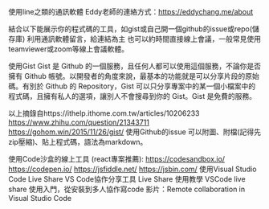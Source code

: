 使用line之類的通訊軟體
Eddy老師的連絡方式：https://eddychang.me/about

結合以下能展示你的程式碼的工具，如gist或自己開一個github的issue或repo(儲存庫)
利用通訊軟體留言，給連結為主
也可以約時間直接線上會議，一般常見使用teamviewer或zoom等線上會議軟體。

使用Gist
Gist 是 Github 的一個服務，且任何人都可以使用這個服務，不論你是否擁有 Github 帳號。以開發者的角度來說，最基本的功能就是可以分享片段的原始碼。有別於 Github 的 Repository，Gist 可以只分享專案中的某一個小檔案中的程式碼，且擁有私人的選項，讓別人不會搜尋到你的 Gist。Gist 是免費的服務。

以上摘錄自https://ithelp.ithome.com.tw/articles/10206233
https://www.zhihu.com/question/21343711
https://gohom.win/2015/11/26/gist/
使用Github的issue
可以附圖、附檔(記得先zip壓縮)、貼上程式碼，語法為markdown。

使用Code沙盒的線上工具
(react專案推薦): https://codesandbox.io/
https://codepen.io/
https://jsfiddle.net/
https://jsbin.com/
使用Visual Studio Code Live Share
VS Code協作分享工具 Live Share 使用教學
VSCode live share 使用入門，從安裝到多人協作寫code
影片：Remote collaboration in Visual Studio Code